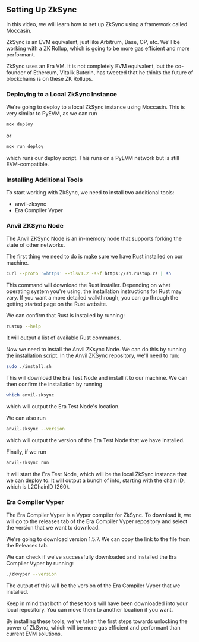 ## Setting Up ZkSync

In this video, we will learn how to set up ZkSync using a framework called Moccasin.

ZkSync is an EVM equivalent, just like Arbitrum, Base, OP, etc. We'll be working with a ZK Rollup, which is going to be more gas efficient and more performant.

ZkSync uses an Era VM. It is not completely EVM equivalent, but the co-founder of Ethereum, Vitalik Buterin, has tweeted that he thinks the future of blockchains is on these ZK Rollups.

### Deploying to a Local ZkSync Instance

We're going to deploy to a local ZkSync instance using Moccasin. This is very similar to PyEVM, as we can run

```bash
mox deploy
```

or

```bash
mox run deploy
```

which runs our deploy script. This runs on a PyEVM network but is still EVM-compatible.

### Installing Additional Tools

To start working with ZkSync, we need to install two additional tools:

- anvil-zksync
- Era Compiler Vyper

### Anvil ZKSync Node

The Anvil ZKSync Node is an in-memory node that supports forking the state of other networks.

The first thing we need to do is make sure we have Rust installed on our machine.

```bash
curl --proto '=https' --tlsv1.2 -sSf https://sh.rustup.rs | sh
```

This command will download the Rust installer. Depending on what operating system you're using, the installation instructions for Rust may vary. If you want a more detailed walkthrough, you can go through the getting started page on the Rust website.

We can confirm that Rust is installed by running:

```bash
rustup --help
```

It will output a list of available Rust commands.

Now we need to install the Anvil ZKsync Node. We can do this by running the [installation script](https://github.com/matter-labs/anvil-zksync?tab=readme-ov-file#using-the-installation-script). In the Anvil ZKSync repository, we'll need to run:

```bash
sudo ./install.sh
```

This will download the Era Test Node and install it to our machine. We can then confirm the installation by running

```bash
which anvil-zksync
```

which will output the Era Test Node's location.

We can also run

```bash
anvil-zksync --version
```

which will output the version of the Era Test Node that we have installed.

Finally, if we run

```bash
anvil-zksync run
```

it will start the Era Test Node, which will be the local ZkSync instance that we can deploy to. It will output a bunch of info, starting with the chain ID, which is L2ChainID (260).

### Era Compiler Vyper

The Era Compiler Vyper is a Vyper compiler for ZkSync. To download it, we will go to the releases tab of the Era Compiler Vyper repository and select the version that we want to download.

We're going to download version 1.5.7. We can copy the link to the file from the Releases tab.

We can check if we've successfully downloaded and installed the Era Compiler Vyper by running:

```bash
./zkvyper --version
```

The output of this will be the version of the Era Compiler Vyper that we installed.

Keep in mind that both of these tools will have been downloaded into your local repository. You can move them to another location if you want.

By installing these tools, we've taken the first steps towards unlocking the power of ZkSync, which will be more gas efficient and performant than current EVM solutions.
